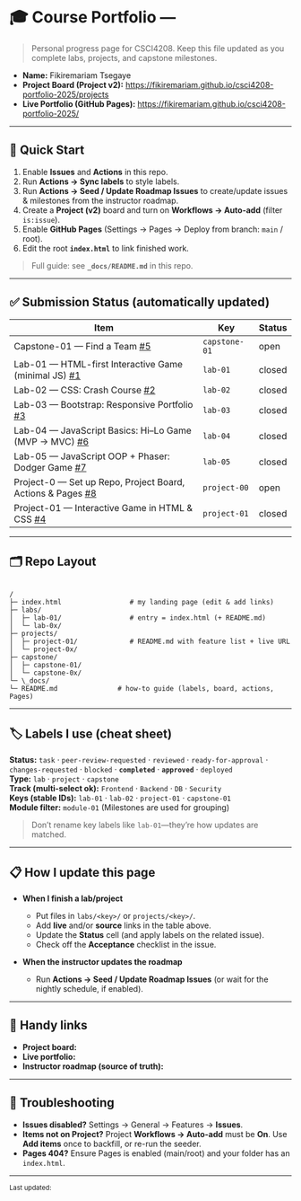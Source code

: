 # 🎓 Course Portfolio — <Your Name>

> Personal progress page for CSCI4208. Keep this file updated as you complete labs, projects, and capstone milestones.

- **Name:** Fikiremariam Tsegaye
- **Project Board (Project v2):** <https://fikiremariam.github.io/csci4208-portfolio-2025/projects>
- **Live Portfolio (GitHub Pages):** <https://fikiremariam.github.io/csci4208-portfolio-2025/>

---

## 🚀 Quick Start

1. Enable **Issues** and **Actions** in this repo.
2. Run **Actions → Sync labels** to style labels.
3. Run **Actions → Seed / Update Roadmap Issues** to create/update issues & milestones from the instructor roadmap.
4. Create a **Project (v2)** board and turn on **Workflows → Auto-add** (filter `is:issue`).
5. Enable **GitHub Pages** (Settings → Pages → Deploy from branch: `main` / root).
6. Edit the root **`index.html`** to link finished work.

> Full guide: see **`_docs/README.md`** in this repo.

---

## ✅ Submission Status (automatically updated)

<!-- STATUS:START -->
| Item | Key | Status |
|---|---|---|
| Capstone-01 — Find a Team [#5](https://github.com/Fikiremariam/csci4208-portfolio-2025/issues/5) | `capstone-01` | open |
| Lab-01 — HTML-first Interactive Game (minimal JS) [#1](https://github.com/Fikiremariam/csci4208-portfolio-2025/issues/1) | `lab-01` | closed |
| Lab-02 — CSS: Crash Course [#2](https://github.com/Fikiremariam/csci4208-portfolio-2025/issues/2) | `lab-02` | closed |
| Lab-03 — Bootstrap: Responsive Portfolio [#3](https://github.com/Fikiremariam/csci4208-portfolio-2025/issues/3) | `lab-03` | closed |
| Lab-04 — JavaScript Basics: Hi–Lo Game (MVP → MVC) [#6](https://github.com/Fikiremariam/csci4208-portfolio-2025/issues/6) | `lab-04` | closed |
| Lab-05 — JavaScript OOP + Phaser: Dodger Game [#7](https://github.com/Fikiremariam/csci4208-portfolio-2025/issues/7) | `lab-05` | closed |
| Project-0 — Set up Repo, Project Board, Actions & Pages [#8](https://github.com/Fikiremariam/csci4208-portfolio-2025/issues/8) | `project-00` | open |
| Project-01 — Interactive Game in HTML & CSS [#4](https://github.com/Fikiremariam/csci4208-portfolio-2025/issues/4) | `project-01` | closed |
<!-- STATUS:END -->

---

## 🗂️ Repo Layout

```

/
├─ index.html                 # my landing page (edit & add links)
├─ labs/
│  ├─ lab-01/                 # entry = index.html (+ README.md)
│  └─ lab-0x/
├─ projects/
│  ├─ project-01/             # README.md with feature list + live URL
│  └─ project-0x/
├─ capstone/
│  ├─ capstone-01/
│  └─ capstone-0x/
└─ \_docs/
└─ README.md               # how-to guide (labels, board, actions, Pages)

```

---

## 🏷️ Labels I use (cheat sheet)

**Status:** `task` · `peer-review-requested` · `reviewed` · `ready-for-approval` · `changes-requested` · `blocked` · **`completed`** · **`approved`** · `deployed`  
**Type:** `lab` · `project` · `capstone`  
**Track (multi-select ok):** `Frontend` · `Backend` · `DB` · `Security`  
**Keys (stable IDs):** `lab-01` · `lab-02` · `project-01` · `capstone-01`  
**Module filter:** `module-01` (Milestones are used for grouping)

> Don’t rename key labels like `lab-01`—they’re how updates are matched.

---

## 📋 How I update this page

- **When I finish a lab/project**

  - Put files in `labs/<key>/` or `projects/<key>/`.
  - Add **live** and/or **source** links in the table above.
  - Update the **Status** cell (and apply labels on the related issue).
  - Check off the **Acceptance** checklist in the issue.

- **When the instructor updates the roadmap**
  - Run **Actions → Seed / Update Roadmap Issues** (or wait for the nightly schedule, if enabled).

---

## 🧰 Handy links

- **Project board:** <paste URL>
- **Live portfolio:** <paste URL>
- **Instructor roadmap (source of truth):** <link to instructor repo or roadmap.json>

---

## 🔧 Troubleshooting

- **Issues disabled?** Settings → General → Features → **Issues**.
- **Items not on Project?** Project **Workflows → Auto-add** must be **On**. Use **Add items** once to backfill, or re-run the seeder.
- **Pages 404?** Ensure Pages is enabled (main/root) and your folder has an `index.html`.

---

<sub>Last updated: <!-- yyyy-mm-dd --> </sub>
